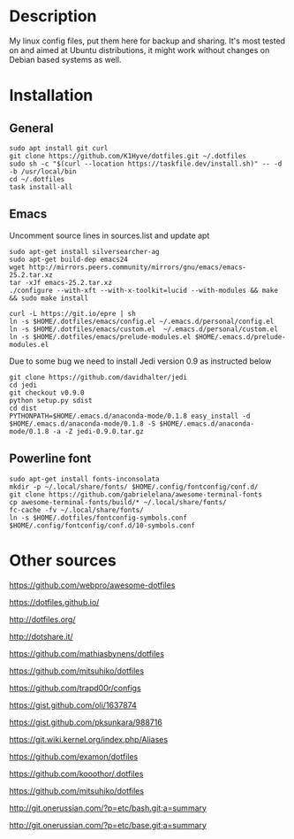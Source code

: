 # Description

My linux config files, put them here for backup and sharing. It's most tested on and aimed at Ubuntu distributions, it might work without changes on Debian based systems as well.

# Installation

## General

```shell
sudo apt install git curl
git clone https://github.com/K1Hyve/dotfiles.git ~/.dotfiles
sudo sh -c "$(curl --location https://taskfile.dev/install.sh)" -- -d -b /usr/local/bin
cd ~/.dotfiles
task install-all
```

## Emacs

Uncomment source lines in sources.list and update apt

```shell
sudo apt-get install silversearcher-ag
sudo apt-get build-dep emacs24
wget http://mirrors.peers.community/mirrors/gnu/emacs/emacs-25.2.tar.xz
tar -xJf emacs-25.2.tar.xz
./configure --with-xft --with-x-toolkit=lucid --with-modules && make && sudo make install

curl -L https://git.io/epre | sh
ln -s $HOME/.dotfiles/emacs/config.el ~/.emacs.d/personal/config.el
ln -s $HOME/.dotfiles/emacs/custom.el  ~/.emacs.d/personal/custom.el
ln -s $HOME/.dotfiles/emacs/prelude-modules.el $HOME/.emacs.d/prelude-modules.el
```

Due to some bug we need to install Jedi version 0.9 as instructed below

```shell
git clone https://github.com/davidhalter/jedi
cd jedi
git checkout v0.9.0
python setup.py sdist
cd dist
PYTHONPATH=$HOME/.emacs.d/anaconda-mode/0.1.8 easy_install -d $HOME/.emacs.d/anaconda-mode/0.1.8 -S $HOME/.emacs.d/anaconda-mode/0.1.8 -a -Z jedi-0.9.0.tar.gz
```

## Powerline font

```shell
sudo apt-get install fonts-inconsolata
mkdir -p ~/.local/share/fonts/ $HOME/.config/fontconfig/conf.d/
git clone https://github.com/gabrielelana/awesome-terminal-fonts
cp awesome-terminal-fonts/build/* ~/.local/share/fonts/
fc-cache -fv ~/.local/share/fonts/
ln -s $HOME/.dotfiles/fontconfig-symbols.conf $HOME/.config/fontconfig/conf.d/10-symbols.conf
```

# Other sources

https://github.com/webpro/awesome-dotfiles

https://dotfiles.github.io/

http://dotfiles.org/

http://dotshare.it/

https://github.com/mathiasbynens/dotfiles

https://github.com/mitsuhiko/dotfiles

https://github.com/trapd00r/configs

https://gist.github.com/oli/1637874

https://gist.github.com/pksunkara/988716

https://git.wiki.kernel.org/index.php/Aliases

https://github.com/examon/dotfiles

https://github.com/kooothor/.dotfiles

https://github.com/mitsuhiko/dotfiles

http://git.onerussian.com/?p=etc/bash.git;a=summary

http://git.onerussian.com/?p=etc/base.git;a=summary
